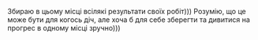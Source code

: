 Збираю в цьому місці всілякі результати своїх робіт))) 
Розумію, що це може бути для когось діч, але хоча б для себе зберегти та дивитися на прогрес в одному місці зручно)))
